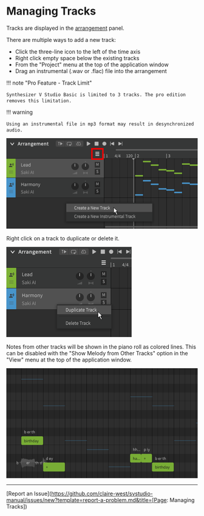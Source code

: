 # Managing Tracks

Tracks are displayed in the [arrangement](../workspace/arrangement.md) panel.

There are multiple ways to add a new track:

- Click the three-line icon to the left of the time axis
- Right click empty space below the existing tracks
- From the "Project" menu at the top of the application window
- Drag an instrumental (.wav or .flac) file into the arrangement

!!! note "Pro Feature - Track Limit"

    Synthesizer V Studio Basic is limited to 3 tracks. The pro edition removes this limitation.

!!! warning

    Using an instrumental file in mp3 format may result in desynchronized audio.

![Create a Track](/img/quickstart/new-track.png)

Right click on a track to duplicate or delete it.

![Create a Track](/img/quickstart/duplicate-track.png)

Notes from other tracks will be shown in the piano roll as colored lines. This can be disabled with the "Show Melody from Other Tracks" option in the "View" menu at the top of the application window.

![Create a Track](/img/quickstart/show-other-tracks.png)

---

[Report an Issue](https://github.com/claire-west/svstudio-manual/issues/new?template=report-a-problem.md&title=[Page: Managing Tracks])